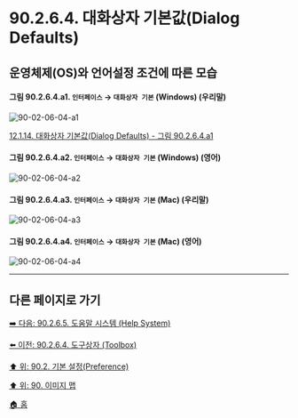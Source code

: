# 90.2.6.4. 대화상자 기본값(Dialog Defaults)
## 운영체제(OS)와 언어설정 조건에 따른 모습

<a id="90-02-06-04-a1"></a>

#### 그림 90.2.6.4.a1. `인터페이스` → `대화상자 기본` (Windows) (우리말)
![90-02-06-04-a1](https://github.com/wonder13662/gimp/assets/15767104/b8b8e448-26bf-47a5-972e-331b84e9130f)

[12.1.14. 대화상자 기본값(Dialog Defaults) - 그림 90.2.6.4.a1](./12-01-14-dialog-defaults.md#90-02-06-04-a1)

<a id="90-02-06-04-a2"></a>

#### 그림 90.2.6.4.a2. `인터페이스` → `대화상자 기본` (Windows) (영어)
![90-02-06-04-a2](https://github.com/wonder13662/gimp/assets/15767104/abc49efc-9b1b-4532-8961-e0d63a0a6854)

<a id="90-02-06-04-a3"></a>

#### 그림 90.2.6.4.a3. `인터페이스` → `대화상자 기본` (Mac) (우리말)
![90-02-06-04-a3](https://github.com/wonder13662/gimp/assets/15767104/d766f65d-157b-4411-80c0-2051e901ddde)

<a id="90-02-06-04-a4"></a>

#### 그림 90.2.6.4.a4. `인터페이스` → `대화상자 기본` (Mac) (영어)
![90-02-06-04-a4](https://github.com/wonder13662/gimp/assets/15767104/2fd0c118-2c91-4043-bbb4-7f88091fce51)

***

## 다른 페이지로 가기

[➡️ 다음: 90.2.6.5. 도움말 시스템 (Help System)](./90-02-06-05-help-system.md)

[⬅️ 이전: 90.2.6.4. 도구상자 (Toolbox)](./90-02-06-03-toolbox.md)

[⬆️ 위: 90.2. 기본 설정(Preference)](./90-02-00-preference.md)

[⬆️ 위: 90. 이미지 맵](./90-00-image-map.md)

[🏠 홈](./00-home.md)
